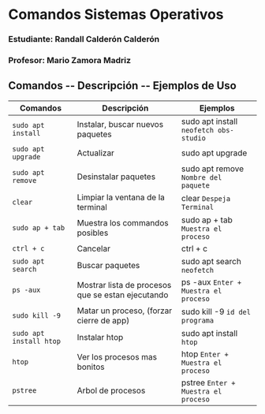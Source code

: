 # Comandos Sistemas Operativos 

### Estudiante: Randall Calderón Calderón
### Profesor: Mario Zamora Madriz

## Comandos -- Descripción -- Ejemplos de Uso

|   Comandos    |  Descripción  |  Ejemplos |
| ------------- | ------------- | --------------- |
| `sudo apt install`  | Instalar, buscar nuevos paquetes  | sudo apt install `neofetch obs-studio` | 
| `sudo apt upgrade`  | Actualizar  | sudo apt upgrade |
| `sudo apt remove`  | Desinstalar paquetes  | sudo apt remove `Nombre del paquete` |
| `clear`  | Limpiar la ventana de la terminal  | clear `Despeja Terminal` |
| `sudo ap + tab`  | Muestra los commandos posibles  | sudo ap + tab `Muestra el proceso` |
| `ctrl + c`  | Cancelar  | ctrl + c |
| `sudo apt search`  | Buscar paquetes  | sudo apt search `neofetch` |
| `ps -aux`  | Mostrar lista de procesos que se estan ejecutando  | ps -aux `Enter + Muestra el proceso`|
| `sudo kill -9`  | Matar un proceso, (forzar cierre de app)  | sudo kill -9 `id del programa` |
| `sudo apt install htop`  | Instalar htop  | sudo apt install `htop` |
| `htop`  | Ver los procesos mas bonitos  | htop `Enter + Muestra el proceso`|
| `pstree`  | Arbol de procesos  | pstree `Enter + Muestra el proceso` |
